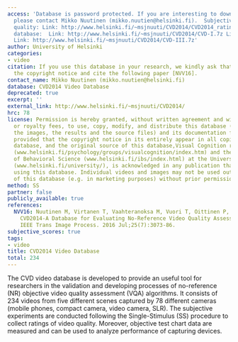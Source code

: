 ```yaml
---
access: 'Database is password protected. If you are interesting to download the database,
  please contact Mikko Nuutinen (mikko.nuutien@helsinki.fi).  Subjective rating of
  quality: Link: http://www.helsinki.fi/~msjnuuti/CVD2014/CVD2014_ratings.7z Video
  database:  Link: http://www.helsinki.fi/~msjnuuti/CVD2014/CVD-I.7z Link: http://www.helsinki.fi/~msjnuuti/CVD2014/CVD-II.7z
  Link: http://www.helsinki.fi/~msjnuuti/CVD2014/CVD-III.7z'
author: University of Helsinki
categories:
- video
citation: If you use this database in your research, we kindly ask that you follow
  the copyright notice and cite the following paper [NVV16].
contact_name: Mikko Nuutinen (mikko.nuutien@helsinki.fi)
database: CVD2014 Video Database
deprecated: true
excerpt: ''
external_link: http://www.helsinki.fi/~msjnuuti/CVD2014/
hrc: 78
license: Permission is hereby granted, without written agreement and without license
  or royalty fees, to use, copy, modify, and distribute this database (the videos,
  the images, the results and the source files) and its documentation for any purpose,
  provided that the copyright notice in its entirely appear in all copies of this
  database, and the original source of this database,Visual Cognition research group
  (www.helsinki.fi/psychology/groups/visualcognition/index.htm) and the Institute
  of Behavioral Science (www.helsinki.fi/ibs/index.html) at the University Helsinki
  (www.helsinki.fi/university/), is acknowledged in any publication that reports research
  using this database. Individual videos and images may not be used outside the scope
  of this database (e.g. in marketing purposes) without prior permission.
method: SS
partner: false
publicly_available: true
references:
  NVV16: Nuutinen M, Virtanen T, Vaahteranoksa M, Vuori T, Oittinen P, Hakkinen J.
    CVD2014-A Database for Evaluating No-Reference Video Quality Assessment Algorithms,
    IEEE Trans Image Process. 2016 Jul;25(7):3073-86.
subjective_scores: true
tags:
- video
title: CVD2014 Video Database
total: 234
---
```


The CVD video database is developed to provide an useful tool for researchers in the validation and developing processes of no-reference (NR) objective video quality assessment (VQA) algorithms. It consists of 234 videos from five different scenes captured by 78 different cameras (mobile phones, compact camera, video camera, SLR). The subjective experiments are conducted following the Single-Stimulus (SS) procedure to collect ratings of video quality. Moreover, objective test chart data are measured and can be used to analyze performance of capturing devices.